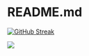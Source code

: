 # README.md

[![GitHub Streak](http://github-readme-streak-stats.herokuapp.com?user=KyeongSeop&theme=merko&date_format=%5BY.%5Dn.j&locale=ko)](https://git.io/streak-stats)

<a href="https://opgc.me/#/users/naekang" target="_blank"><img src="https://api.opgc.me/githubs/users/naekang/tag/?theme=basic" /></a>
